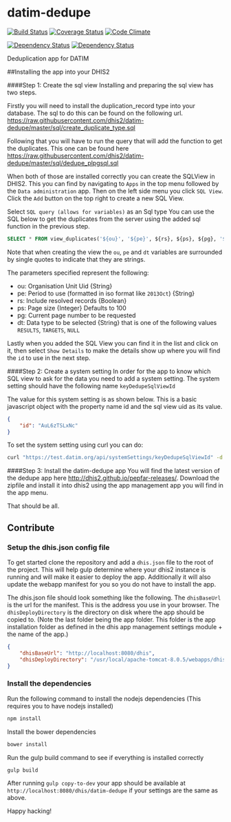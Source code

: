 # datim-dedupe
[![Build Status](https://travis-ci.org/dhis2/datim-dedupe.svg)](https://travis-ci.org/dhis2/datim-dedupe)
[![Coverage Status](https://coveralls.io/repos/dhis2/datim-dedupe/badge.svg)](https://coveralls.io/r/dhis2/datim-dedupe)
[![Code Climate](https://codeclimate.com/github/dhis2/datim-dedupe/badges/gpa.svg)](https://codeclimate.com/github/dhis2/datim-dedupe)

[![Dependency Status](https://www.versioneye.com/user/projects/54b7fc03fd43d3feab000146/badge.svg?style=flat)](https://www.versioneye.com/user/projects/54b7fc03fd43d3feab000146)
[![Dependency Status](https://www.versioneye.com/user/projects/54b7fb06fd43d311050000a9/badge.svg?style=flat)](https://www.versioneye.com/user/projects/54b7fb06fd43d311050000a9)

Deduplication app for DATIM

##Installing the app into your DHIS2

####Step 1: Create the sql view
Installing and preparing the sql view has two steps.

Firstly you will need to install the duplication_record type into your database. The sql to do this can be found on the following url.
https://raw.githubusercontent.com/dhis2/datim-dedupe/master/sql/create_duplicate_type.sql


Following that you will have to run the query that will add the function to get the duplicates. This one can be found here https://raw.githubusercontent.com/dhis2/datim-dedupe/master/sql/dedupe_plpgsql.sql

When both of those are installed correctly you can create the SQLView in DHIS2. This you can find by navigating to `Apps` in the top menu followed by the `Data administration` app. Then on the left side menu you click `SQL View`.
Click the `Add` button on the top right to create a new SQL View.

Select `SQL query (allows for variables)` as an Sql type
You can use the SQL below to get the duplicates from the server using the added sql function in the previous step.
```sql
SELECT * FROM view_duplicates('${ou}', '${pe}', ${rs}, ${ps}, ${pg}, '${dt}');
```
Note that when creating the view the `ou`, `pe` and `dt` variables are surrounded by single quotes to indicate that they are strings.

The parameters specified represent the following:
+ ou: Organisation Unit Uid {String}
+ pe: Period to use (formatted in iso format like `2013Oct`) {String}
+ rs: Include resolved records {Boolean}
+ ps: Page size {Integer} Defaults to 100
+ pg: Current page number to be requested
+ dt: Data type to be selected {String} that is one of the following values `RESULTS`, `TARGETS`, `NULL`

Lastly when you added the SQL View you can find it in the list and click on it, then select `Show Details` to make the details show up where you will find the `id` to use in the next step.

####Step 2: Create a system setting
In order for the app to know which SQL view to ask for the data you need to add a system setting. The system setting should have the following name `keyDedupeSqlViewId`

The value for this system setting is as shown below. This is a basic javascript object with the property name id and the sql view uid as its value.
```json
{
	"id": "AuL6zTSLxNc"
}
```

To set the system setting using curl you can do:

```bash
curl "https://test.datim.org/api/systemSettings/keyDedupeSqlViewId" -d '{"id": "AuL6zTSLxNc"}' -H "Content-Type:text/plain" -X POST -u user:pw -v
```

####Step 3: Install the datim-dedupe app
You will find the latest version of the dedupe app here http://dhis2.github.io/pepfar-releases/. Download the zipfile and install it into dhis2 using the app management app you will find in the app menu. 

That should be all.


## Contribute

### Setup the dhis.json config file
To get started clone the repository and add a `dhis.json` file to the root of the project.
This will help gulp determine where your dhis2 instance is running and will make it easier
to deploy the app. Additionally it will also update the webapp manifest for you so you do not
have to install the app.

The dhis.json file should look something like the following.
The `dhisBaseUrl` is the url for the manifest. This is the address you use in your browser.
The `dhisDeployDirectory` is the directory on disk where the app should be copied to. (Note the last folder being the app folder. This folder is the app installation folder as defined in the dhis app management settings module + the name of the app.)

```json
{
    "dhisBaseUrl": "http://localhost:8080/dhis",
    "dhisDeployDirectory": "/usr/local/apache-tomcat-8.0.5/webapps/dhis/apps/datim-dedupe/"
}
```

### Install the dependencies

Run the following command to install the nodejs dependencies (This requires you to have nodejs installed)
```bash
npm install
```

Install the bower dependencies
```bash
bower install
```

Run the gulp build command to see if everything is installed correctly
```bash
gulp build
```

After running `gulp copy-to-dev` your app should be available at `http://localhost:8080/dhis/datim-dedupe` if your settings are the same as above.

Happy hacking!
